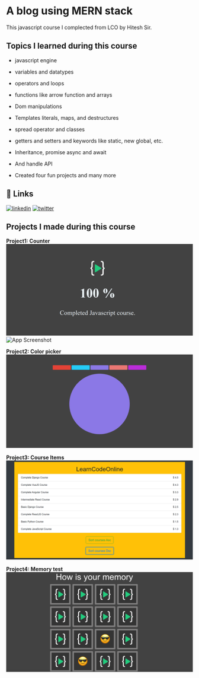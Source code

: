 
# A blog using MERN stack

This javascript course I complected from LCO by Hitesh Sir.

## Topics I learned during this course

- javascript engine

- variables and datatypes

- operators and loops

- functions like arrow function and arrays

- Dom manipulations

- Templates literals, maps, and destructures

- spread operator and classes

- getters and setters and keywords like static, new global, etc.

- Inheritance, promise async and await

- And handle API

- Created four fun projects and many more


## 🔗 Links
[![linkedin](https://img.shields.io/badge/linkedin-0A66C2?style=for-the-badge&logo=linkedin&logoColor=white)](https://www.linkedin.com/in/sailendrachettri/)
[![twitter](https://img.shields.io/badge/twitter-1DA1F2?style=for-the-badge&logo=twitter&logoColor=white)](https://twitter.com/sailendrchettri)

  
## Projects I made during this course

**Project1: Counter**
![App Screenshot](https://github.com/sailendrachettri/javascript-lco/blob/main/img/project1.png)
![App Screenshot]()

**Project2: Color picker**
![App Screenshot](https://github.com/sailendrachettri/javascript-lco/blob/main/img/project2.png)

**Project3: Course Items**
![App Screenshot](https://github.com/sailendrachettri/javascript-lco/blob/main/img/project3.png)

**Project4: Memory test**
![App Screenshot](https://github.com/sailendrachettri/javascript-lco/blob/main/img/project4.png)
